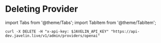 # Deleting Provider
import Tabs from '@theme/Tabs';
import TabItem from '@theme/TabItem';

<Tabs>
<TabItem value="shell" label="curl">

```shell
curl -X DELETE -H "x-api-key: $JAVELIN_API_KEY" "https://api-dev.javelin.live/v1/admin/providers/openai"  
```

</TabItem>

<!--

<TabItem value="py" label="Python">

```py
from javelin_sdk import (
    JavelinClient,
    Provider
)
import os
 
# Retrieve environment variables
javelin_api_key = os.getenv('JAVELIN_API_KEY')

# create javelin client
client = JavelinClient(base_url="https://api-dev.javelin.live",
                       javelin_api_key=javelin_api_key,
)

# provider name to delete is "openai"
provider_name = "openai"

# delete the provider, for async use `await client.adelete_provider(provider_name)`
client.delete_provider(provider_name) 

```

</TabItem>

-->

</Tabs>
